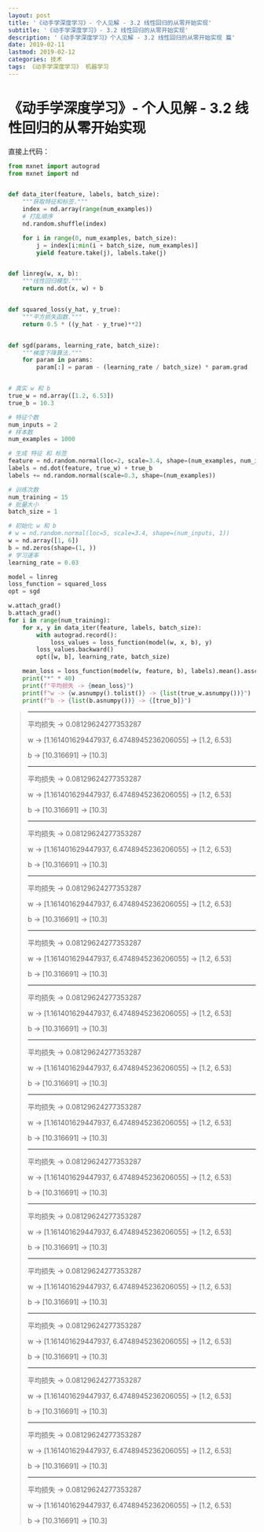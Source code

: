```yaml
---
layout: post
title: '《动手学深度学习》- 个人见解 - 3.2 线性回归的从零开始实现'
subtitle: '《动手学深度学习》- 3.2 线性回归的从零开始实现'
description: '《动手学深度学习》个人见解 - 3.2 线性回归的从零开始实现 篇'
date: 2019-02-11
lastmod: 2019-02-12
categories: 技术
tags: 《动手学深度学习》 机器学习
---
```

# 《动手学深度学习》- 个人见解 - 3.2 线性回归的从零开始实现

直接上代码：

~~~python
from mxnet import autograd
from mxnet import nd


def data_iter(feature, labels, batch_size):
    """获取特征和标签."""
    index = nd.array(range(num_examples))
    # 打乱顺序
    nd.random.shuffle(index)

    for i in range(0, num_examples, batch_size):
        j = index[i:min(i + batch_size, num_examples)]
        yield feature.take(j), labels.take(j)


def linreg(w, x, b):
    """线性回归模型."""
    return nd.dot(x, w) + b


def squared_loss(y_hat, y_true):
    """平方损失函数."""
    return 0.5 * ((y_hat - y_true)**2)


def sgd(params, learning_rate, batch_size):
    """梯度下降算法."""
    for param in params:
        param[:] = param - (learning_rate / batch_size) * param.grad


# 真实 w 和 b
true_w = nd.array([1.2, 6.53])
true_b = 10.3

# 特征个数
num_inputs = 2
# 样本数
num_examples = 1000

# 生成 特征 和 标签
feature = nd.random.normal(loc=2, scale=3.4, shape=(num_examples, num_inputs))
labels = nd.dot(feature, true_w) + true_b
labels += nd.random.normal(scale=0.3, shape=(num_examples))

# 训练次数
num_training = 15
# 批量大小
batch_size = 1

# 初始化 w 和 b
# w = nd.random.normal(loc=5, scale=3.4, shape=(num_inputs, 1))
w = nd.array([1, 6])
b = nd.zeros(shape=(1, ))
# 学习速率
learning_rate = 0.03

model = linreg
loss_function = squared_loss
opt = sgd

w.attach_grad()
b.attach_grad()
for i in range(num_training):
    for x, y in data_iter(feature, labels, batch_size):
        with autograd.record():
            loss_values = loss_function(model(w, x, b), y)
        loss_values.backward()
        opt([w, b], learning_rate, batch_size)

    mean_loss = loss_function(model(w, feature, b), labels).mean().asscalar()
    print("*" * 40)
    print(f"平均损失 -> {mean_loss}")
    print(f"w -> {w.asnumpy().tolist()} -> {list(true_w.asnumpy())}")
    print(f"b -> {list(b.asnumpy())} -> {[true_b]}")
~~~

>****************************************
>平均损失 -> 0.08129624277353287
>
>w -> [1.161401629447937, 6.4748945236206055] -> [1.2, 6.53]
>
>b -> [10.316691] -> [10.3]
>
>****************************************
>平均损失 -> 0.08129624277353287
>
>w -> [1.161401629447937, 6.4748945236206055] -> [1.2, 6.53]
>
>b -> [10.316691] -> [10.3]
>
>****************************************
>平均损失 -> 0.08129624277353287
>
>w -> [1.161401629447937, 6.4748945236206055] -> [1.2, 6.53]
>
>b -> [10.316691] -> [10.3]
>
>****************************************
>平均损失 -> 0.08129624277353287
>
>w -> [1.161401629447937, 6.4748945236206055] -> [1.2, 6.53]
>
>b -> [10.316691] -> [10.3]
>
>****************************************
>平均损失 -> 0.08129624277353287
>
>w -> [1.161401629447937, 6.4748945236206055] -> [1.2, 6.53]
>
>b -> [10.316691] -> [10.3]
>
>****************************************
>平均损失 -> 0.08129624277353287
>
>w -> [1.161401629447937, 6.4748945236206055] -> [1.2, 6.53]
>
>b -> [10.316691] -> [10.3]
>
>****************************************
>平均损失 -> 0.08129624277353287
>
>w -> [1.161401629447937, 6.4748945236206055] -> [1.2, 6.53]
>
>b -> [10.316691] -> [10.3]
>
>****************************************
>平均损失 -> 0.08129624277353287
>
>w -> [1.161401629447937, 6.4748945236206055] -> [1.2, 6.53]
>
>b -> [10.316691] -> [10.3]
>
>****************************************
>平均损失 -> 0.08129624277353287
>
>w -> [1.161401629447937, 6.4748945236206055] -> [1.2, 6.53]
>
>b -> [10.316691] -> [10.3]
>
>****************************************
>平均损失 -> 0.08129624277353287
>
>w -> [1.161401629447937, 6.4748945236206055] -> [1.2, 6.53]
>
>b -> [10.316691] -> [10.3]
>
>****************************************
>平均损失 -> 0.08129624277353287
>
>w -> [1.161401629447937, 6.4748945236206055] -> [1.2, 6.53]
>
>b -> [10.316691] -> [10.3]
>
>****************************************
>平均损失 -> 0.08129624277353287
>
>w -> [1.161401629447937, 6.4748945236206055] -> [1.2, 6.53]
>
>b -> [10.316691] -> [10.3]
>
>****************************************
>平均损失 -> 0.08129624277353287
>
>w -> [1.161401629447937, 6.4748945236206055] -> [1.2, 6.53]
>
>b -> [10.316691] -> [10.3]
>
>****************************************
>平均损失 -> 0.08129624277353287
>
>w -> [1.161401629447937, 6.4748945236206055] -> [1.2, 6.53]
>
>b -> [10.316691] -> [10.3]
>
>****************************************
>平均损失 -> 0.08129624277353287
>
>w -> [1.161401629447937, 6.4748945236206055] -> [1.2, 6.53]
>
>b -> [10.316691] -> [10.3]